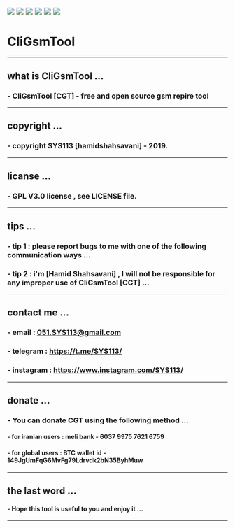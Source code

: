 ![](https://github.com/sys113/CliGsmTool/raw/master/CGT.png)
![](https://img.shields.io/github/stars/SYS113/CliGsmTool.svg)
![](https://img.shields.io/github/forks/SYS113/CliGsmTool.svg)
![](https://img.shields.io/github/tag/SYS113/CliGsmTool.svg)
![](https://img.shields.io/github/release/SYS113/CliGsmTool.svg)
![](https://img.shields.io/github/issues/SYS113/CliGsmTool.svg)
------------------------------------------------------------------------------------------------------------------

#                                           CliGsmTool 

------------------------------------------------------------------------------------------------------------------

## what is CliGsmTool ...

###  - CliGsmTool [CGT] - free and open source gsm repire tool

------------------------------------------------------------------------------------------------------------------

## copyright ...

### - copyright SYS113 [hamidshahsavani] - 2019.

------------------------------------------------------------------------------------------------------------------

## licanse ...

### - GPL V3.0 license , see LICENSE file.

------------------------------------------------------------------------------------------------------------------

## tips ...

### - tip 1 : please report bugs to me with one of the following communication ways ...
### - tip 2 : i'm [Hamid Shahsavani] , I will not be responsible for any improper use of CliGsmTool [CGT] ...

------------------------------------------------------------------------------------------------------------------

## contact me ...

### - email      : 051.SYS113@gmail.com
### - telegram   : https://t.me/SYS113/
### - instagram  : https://www.instagram.com/SYS113/

------------------------------------------------------------------------------------------------------------------

## donate ...

### - You can donate CGT using the following method ...

#### 	- for iranian users :   meli bank   - 6037 9975 7621 6759
#### 	- for global  users : BTC wallet id - 149JgUmFqG6MvFg79Ldrvdk2bN35ByhMuw
	
-------------------------------------------------------------------------------------------------------------------

## the last word ...

#### - Hope this tool is useful to you and enjoy it ... 

-------------------------------------------------------------------------------------------------------------------
